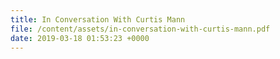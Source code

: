 ```yaml
---
title: In Conversation With Curtis Mann
file: /content/assets/in-conversation-with-curtis-mann.pdf
date: 2019-03-18 01:53:23 +0000
---
```

